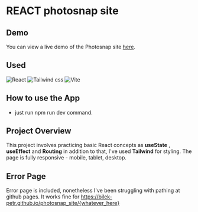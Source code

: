 # REACT photosnap site 
## Demo

You can view a live demo of the Photosnap site [here](https://bilek-petr.github.io/photosnap_site/).

## Used
<p align="left">
  <img src="https://img.icons8.com/?size=48&id=NfbyHexzVEDk&format=png&color=000000" alt="React"/>
  <img src="https://img.icons8.com/?size=48&id=4PiNHtUJVbLs&format=png&color=000000" alt="Tailwind css"/>
  <img src="https://img.icons8.com/?size=48&id=dJjTWMogzFzg&format=png" alt="Vite"/>
</p>

## How to use the App
- just run npm run dev command.

## Project Overview
This project involves practicing basic React concepts as **useState** , **useEffect** and **Routing** in addition to that, I've used **Tailwind** for styling. The page is fully responsive - mobile, tablet, desktop.


## Error Page
Error page is included, nonetheless I've been struggling with pathing at github pages.
It works fine for https://bilek-petr.github.io/photosnap_site/{whatever_here}
